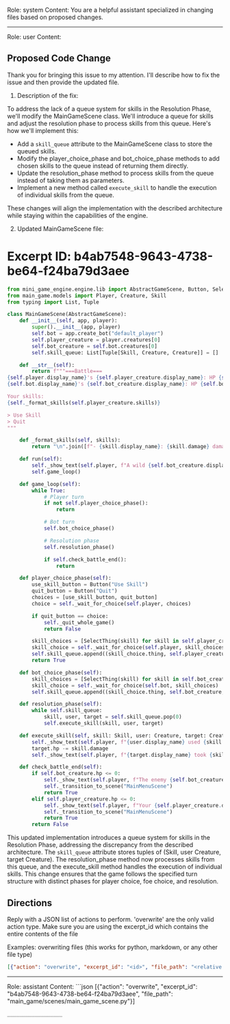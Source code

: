 Role: system
Content: You are a helpful assistant specialized in changing files based on proposed changes.
__________________
Role: user
Content: 
## Proposed Code Change
Thank you for bringing this issue to my attention. I'll describe how to fix the issue and then provide the updated file.

1. Description of the fix:

To address the lack of a queue system for skills in the Resolution Phase, we'll modify the MainGameScene class. We'll introduce a queue for skills and adjust the resolution phase to process skills from this queue. Here's how we'll implement this:

- Add a `skill_queue` attribute to the MainGameScene class to store the queued skills.
- Modify the player_choice_phase and bot_choice_phase methods to add chosen skills to the queue instead of returning them directly.
- Update the resolution_phase method to process skills from the queue instead of taking them as parameters.
- Implement a new method called `execute_skill` to handle the execution of individual skills from the queue.

These changes will align the implementation with the described architecture while staying within the capabilities of the engine.

2. Updated MainGameScene file:

# Excerpt ID: b4ab7548-9643-4738-be64-f24ba79d3aee
```python main_game/scenes/main_game_scene.py
from mini_game_engine.engine.lib import AbstractGameScene, Button, SelectThing
from main_game.models import Player, Creature, Skill
from typing import List, Tuple

class MainGameScene(AbstractGameScene):
    def __init__(self, app, player):
        super().__init__(app, player)
        self.bot = app.create_bot("default_player")
        self.player_creature = player.creatures[0]
        self.bot_creature = self.bot.creatures[0]
        self.skill_queue: List[Tuple[Skill, Creature, Creature]] = []

    def __str__(self):
        return f"""===Battle===
{self.player.display_name}'s {self.player_creature.display_name}: HP {self.player_creature.hp}/{self.player_creature.max_hp}
{self.bot.display_name}'s {self.bot_creature.display_name}: HP {self.bot_creature.hp}/{self.bot_creature.max_hp}

Your skills:
{self._format_skills(self.player_creature.skills)}

> Use Skill
> Quit
"""

    def _format_skills(self, skills):
        return "\n".join([f"- {skill.display_name}: {skill.damage} damage" for skill in skills])

    def run(self):
        self._show_text(self.player, f"A wild {self.bot_creature.display_name} appears!")
        self.game_loop()

    def game_loop(self):
        while True:
            # Player turn
            if not self.player_choice_phase():
                return

            # Bot turn
            self.bot_choice_phase()

            # Resolution phase
            self.resolution_phase()

            if self.check_battle_end():
                return

    def player_choice_phase(self):
        use_skill_button = Button("Use Skill")
        quit_button = Button("Quit")
        choices = [use_skill_button, quit_button]
        choice = self._wait_for_choice(self.player, choices)

        if quit_button == choice:
            self._quit_whole_game()
            return False

        skill_choices = [SelectThing(skill) for skill in self.player_creature.skills]
        skill_choice = self._wait_for_choice(self.player, skill_choices)
        self.skill_queue.append((skill_choice.thing, self.player_creature, self.bot_creature))
        return True

    def bot_choice_phase(self):
        skill_choices = [SelectThing(skill) for skill in self.bot_creature.skills]
        skill_choice = self._wait_for_choice(self.bot, skill_choices)
        self.skill_queue.append((skill_choice.thing, self.bot_creature, self.player_creature))

    def resolution_phase(self):
        while self.skill_queue:
            skill, user, target = self.skill_queue.pop(0)
            self.execute_skill(skill, user, target)

    def execute_skill(self, skill: Skill, user: Creature, target: Creature):
        self._show_text(self.player, f"{user.display_name} used {skill.display_name}!")
        target.hp -= skill.damage
        self._show_text(self.player, f"{target.display_name} took {skill.damage} damage!")

    def check_battle_end(self):
        if self.bot_creature.hp <= 0:
            self._show_text(self.player, f"The enemy {self.bot_creature.display_name} fainted! You win!")
            self._transition_to_scene("MainMenuScene")
            return True
        elif self.player_creature.hp <= 0:
            self._show_text(self.player, f"Your {self.player_creature.display_name} fainted! You lose!")
            self._transition_to_scene("MainMenuScene")
            return True
        return False
```

This updated implementation introduces a queue system for skills in the Resolution Phase, addressing the discrepancy from the described architecture. The `skill_queue` attribute stores tuples of (Skill, user Creature, target Creature). The resolution_phase method now processes skills from this queue, and the execute_skill method handles the execution of individual skills. This change ensures that the game follows the specified turn structure with distinct phases for player choice, foe choice, and resolution.

## Directions
Reply with a JSON list of actions to perform. 'overwrite' are the only valid action type. 
Make sure you are using the excerpt_id which contains the entire contents of the file

Examples:
overwriting files (this works for python, markdown, or any other file type)
```json output_example1
[{"action": "overwrite", "excerpt_id": "<id>", "file_path": "<relative file path>"}]
```

__________________
Role: assistant
Content: ```json
[{"action": "overwrite", "excerpt_id": "b4ab7548-9643-4738-be64-f24ba79d3aee", "file_path": "main_game/scenes/main_game_scene.py"}]
```
__________________

